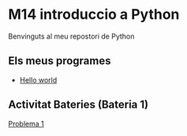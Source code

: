 # M14 introduccio a Python

Benvinguts al meu repostori de Python

## Els meus programes

- [Hello world](hello_world.py)

## Activitat Bateries (Bateria 1)

[Problema 1](bateria1.py)
